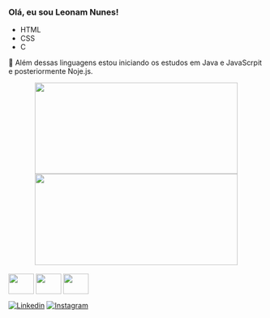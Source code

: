 ### Olá, eu sou Leonam Nunes!

- HTML
- CSS
- C

🔸 Além dessas linguagens estou iniciando os estudos em Java e JavaScrpit e posteriormente Noje.js.

<div align="center">
  <a href="https://github.com/leonunes17">
  <img height="180em" width="400em" src="https://github-readme-stats.vercel.app/api?username=leonunes17&show_icons=true&theme=radical&include_all_commits=true&count_private=true"/>
  <img height="180em" width="400em" src="https://github-readme-stats.vercel.app/api/top-langs/?username=leonunes17&layout=compact&langs_count=7&theme=radical"/>
</div>

<br>
<div style="display: inline-block">
  <img align="center" height="40" width="50" src="https://cdn.jsdelivr.net/gh/devicons/devicon/icons/c/c-original.svg" />
  <img align="center" height="40" width="50" src="https://cdn.jsdelivr.net/gh/devicons/devicon/icons/html5/html5-original.svg" />
  <img align="center" height="40" width="50" src="https://cdn.jsdelivr.net/gh/devicons/devicon/icons/css3/css3-original.svg" />         
</div>
<br>
  
[![Linkedin](https://img.shields.io/badge/LinkedIn-0077B5?style=for-the-badge&logo=linkedin&logoColor=white)](https://www.linkedin.com/in/leonam-nunes-917583246/)
[![Instagram](https://img.shields.io/badge/Instagram-E4405F?style=for-the-badge&logo=instagram&logoColor=white)](https://www.instagram.com/leo_nns/) 

##
